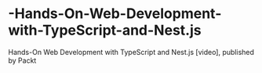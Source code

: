 # -Hands-On-Web-Development-with-TypeScript-and-Nest.js
 Hands-On Web Development with TypeScript and Nest.js  [video], published by Packt
